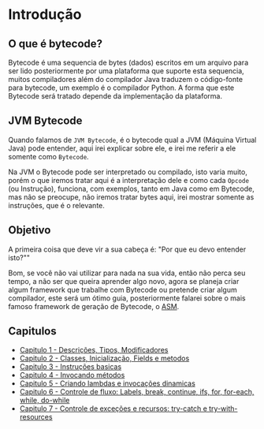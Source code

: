 # Introdução

## O que é bytecode?

Bytecode é uma sequencia de bytes (dados) escritos em um arquivo para ser lido posteriormente por uma plataforma que suporte esta sequencia, muitos compiladores além do compilador Java traduzem o código-fonte para bytecode, um exemplo é o compilador Python. A forma que este Bytecode será tratado depende da implementação da plataforma.

## JVM Bytecode

Quando falamos de `JVM Bytecode`, é o bytecode qual a JVM (Máquina Virtual Java) pode entender, aqui irei explicar sobre ele, e irei me referir a ele somente como `Bytecode`.

Na JVM o Bytecode pode ser interpretado ou compilado, isto varia muito, porém o que iremos tratar aqui é a interpretação dele e como cada `Opcode` (ou Instrução), funciona, com exemplos, tanto em Java como em Bytecode, mas não se preocupe, não iremos tratar bytes aqui, irei mostrar somente as instruções, que é o relevante.

## Objetivo

A primeira coisa que deve vir a sua cabeça é: "Por que eu devo entender isto?""

Bom, se você não vai utilizar para nada na sua vida, então não perca seu tempo, a não ser que queira aprender algo novo, agora se planeja criar algum framework que trabalhe com Bytecode ou pretende criar algum compilador, este será um ótimo guia, posteriormente falarei sobre o mais famoso framework de geração de Bytecode, o [ASM](http://asm.ow2.org/).

## Capitulos

- [Capitulo 1 - Descrições, Tipos, Modificadores](capitulo1/)
- [Capitulo 2 - Classes, Inicialização, Fields e metodos](capitulo2/)
- [Capitulo 3 - Instruções basicas](capitulo3/)
- [Capitulo 4 - Invocando métodos](capitulo4/)
- [Capitulo 5 - Criando lambdas e invocações dinamicas](capitulo5/)
- [Capitulo 6 - Controle de fluxo: Labels, break, continue, ifs, for, for-each, while, do-while](capitulo6/)
- [Capitulo 7 - Controle de exceções e recursos: try-catch e try-with-resources](capitulo7/)
